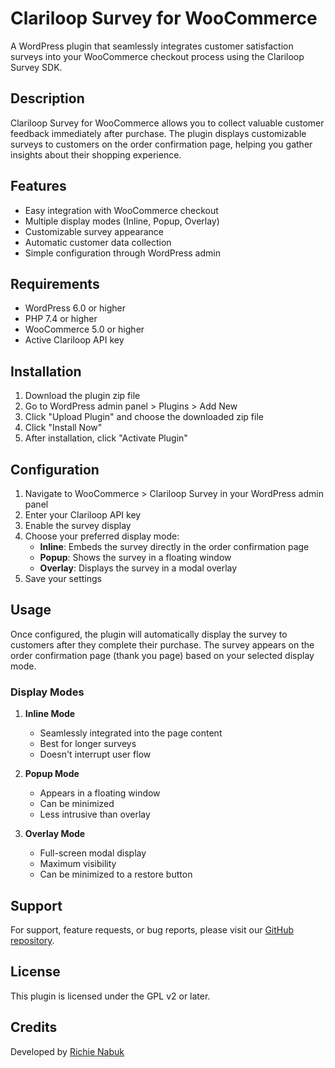 # Clariloop Survey for WooCommerce

A WordPress plugin that seamlessly integrates customer satisfaction surveys into your WooCommerce checkout process using the Clariloop Survey SDK.

## Description

Clariloop Survey for WooCommerce allows you to collect valuable customer feedback immediately after purchase. The plugin displays customizable surveys to customers on the order confirmation page, helping you gather insights about their shopping experience.

## Features

- Easy integration with WooCommerce checkout
- Multiple display modes (Inline, Popup, Overlay)
- Customizable survey appearance
- Automatic customer data collection
- Simple configuration through WordPress admin

## Requirements

- WordPress 6.0 or higher
- PHP 7.4 or higher
- WooCommerce 5.0 or higher
- Active Clariloop API key

## Installation

1. Download the plugin zip file
2. Go to WordPress admin panel > Plugins > Add New
3. Click "Upload Plugin" and choose the downloaded zip file
4. Click "Install Now"
5. After installation, click "Activate Plugin"

## Configuration

1. Navigate to WooCommerce > Clariloop Survey in your WordPress admin panel
2. Enter your Clariloop API key
3. Enable the survey display
4. Choose your preferred display mode:
   - **Inline**: Embeds the survey directly in the order confirmation page
   - **Popup**: Shows the survey in a floating window
   - **Overlay**: Displays the survey in a modal overlay
5. Save your settings

## Usage

Once configured, the plugin will automatically display the survey to customers after they complete their purchase. The survey appears on the order confirmation page (thank you page) based on your selected display mode.

### Display Modes

1. **Inline Mode**
   - Seamlessly integrated into the page content
   - Best for longer surveys
   - Doesn't interrupt user flow

2. **Popup Mode**
   - Appears in a floating window
   - Can be minimized
   - Less intrusive than overlay

3. **Overlay Mode**
   - Full-screen modal display
   - Maximum visibility
   - Can be minimized to a restore button

## Support

For support, feature requests, or bug reports, please visit our [GitHub repository](https://github.com/safiyo-ai/clariloop-wc-survey).

## License

This plugin is licensed under the GPL v2 or later.

## Credits

Developed by [Richie Nabuk](https://github.com/richienabuk)
